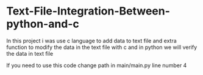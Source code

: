 # Text-File-Integration-Between-python-and-c
In this project i was use c language to add data to text file and extra function to modify the data in the text file with c and in python we will verify the data in text file 

If you need to use this code change path in main/main.py line number 4

